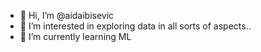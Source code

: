 - 👋 Hi, I’m @aidaibisevic
- 👀 I’m interested in exploring data in all sorts of aspects..
- 🌱 I’m currently learning ML

<!---
aidaibisevic/aidaibisevic is a ✨ special ✨ repository because its `README.md` (this file) appears on your GitHub profile.
You can click the Preview link to take a look at your changes.
--->
